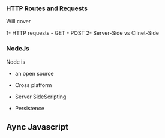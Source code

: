### HTTP Routes and Requests

Will cover

1- HTTP requests
    - GET
    - POST
2- Server-Side vs Clinet-Side


### NodeJs

Node is
- an open source 

- Cross platform

- Server SideScripting 

- Persistence


## Aync Javascript

